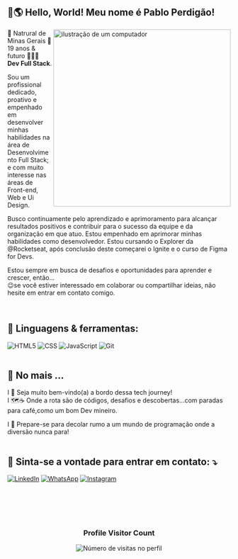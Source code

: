 ## 👋🌎 Hello, World! Meu nome é <strong>Pablo Perdigão</strong>! 

<img src="https://raw.githubusercontent.com/MicaelliMedeiros/micaellimedeiros/master/image/computer-illustration.png" alt="ilustração de um computador" min-width="400px" max-width="400px" width="400px" align="right">

<p align="left"> 
🌱 Natrural de Minas Gerais 
 📍 19 anos & futuro <strong>👨🏼‍💻 Dev Full Stack</strong>.

Sou um profissional dedicado, proativo e empenhado em desenvolver minhas habilidades na área de Desenvolvimento Full Stack; e com muito interesse nas áreas de Front-end, Web e Ui Design. 

Busco continuamente pelo aprendizado e aprimoramento para alcançar resultados positivos e contribuir para o sucesso da equipe e da organização em que atuo.
Estou empenhado em aprimorar minhas habilidades como desenvolvedor. Estou cursando o Explorer da @Rocketseat, após conclusão deste começarei o Ignite e o curso de Figma for Devs.

Estou sempre em busca de desafios e oportunidades para aprender e crescer, então... <br>
😉se você estiver interessado em colaborar ou compartilhar ideias, não hesite em entrar em contato comigo.

</br> 

<h2 align="left">
 🧠 Linguagens & ferramentas:
</h2>

![HTML5](https://img.shields.io/badge/HTML5-E34F26?style=for-the-badge&logo=html5&logoColor=white)
![CSS](https://img.shields.io/badge/CSS3-1572B6?style=for-the-badge&logo=css3&logoColor=white)
![JavaScript](https://img.shields.io/badge/JavaScript-F7DF1E?style=for-the-badge&logo=javascript&logoColor=black)
![Git](https://img.shields.io/badge/Git-E34F26?style=for-the-badge&logo=git&logoColor=white)
<br><br>
<h2 align="left">
💬 No mais ... 
</h2>

I 🤗 Seja muito bem-vindo(a) a bordo dessa tech journey! </br>
I 🗺️☕ Onde a rota são de códigos, desafios e descobertas...com paradas para café,como um bom Dev mineiro.

I 🚀 Prepare-se para decolar rumo a um mundo de programação onde a diversão nunca para!
<br>
<br>

<h2 align="left">
  💌 Sinta-se a vontade para entrar em contato: ⤵️
</h2>

<a href="https://www.linkedin.com/in/pabloperdigao/" title="LinkedIn" target="_blank">
<img src="https://img.shields.io/badge/LinkedIn-0077B5?style=for-the-badge&logo=linkedin&logoColor=white" alt="LinkedIn"/></a>

<a href="https://wa.me/+5531998881324" title="WhatsApp" target="_blank">
<img src="https://img.shields.io/badge/WhatsApp-25D366?style=for-the-badge&logo=whatsapp&logoColor=white" alt="WhatsApp"/></a>

<a href="https://www.instagram.com/perdigao.techjourney/" title="Instagram" target="_blank">
<img src="https://img.shields.io/badge/Instagram-E4405F?style=for-the-badge&logo=instagram&logoColor=white" alt="Instagram"/></a>

<br>
<br>
<br>

<h2 align="left">
 
</h2>
  
  </tr>
</table>

<br>

<div align="center">
  <h3><b>Profile Visitor Count</b></h3>
</div>

<p align="center">
  <img
    src="https://profile-counter.glitch.me/pabloperdigao/count.svg"
    alt="Número de visitas no perfil"
  />
</p>
